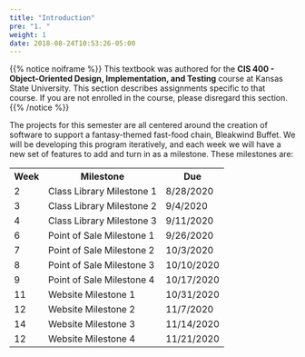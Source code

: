 ```yaml
---
title: "Introduction"
pre: "1. "
weight: 1
date: 2018-08-24T10:53:26-05:00
---
```


{{% notice noiframe %}}
This textbook was authored for the **CIS 400 - Object-Oriented Design, Implementation, and Testing** course at Kansas State University.  This section describes assignments specific to that course.  If you are not enrolled in the course, please disregard this section.
{{% /notice %}}

The projects for this semester are all centered around the creation of software to support a fantasy-themed fast-food chain, Bleakwind Buffet. We will be developing this program iteratively, and each week we will have a new set of features to add and turn in as a milestone. These milestones are:

<table>
  <tr>
    <th>Week</th>
    <th>Milestone</th>
    <th>Due</th>
  </tr>
  <tr>
    <td>2</td>
    <td>Class Library Milestone 1</td>
    <td>8/28/2020</td>
  </tr>
  <tr>
    <td>3</td>
    <td>Class Library Milestone 2</td>
    <td>9/4/2020</td>
  </tr>
  <tr>
    <td>4</td>
    <td>Class Library Milestone 3</td>
    <td>9/11/2020</td>
  </tr>
  <tr>
    <td>6</td>
    <td>Point of Sale Milestone 1</td>
    <td>9/26/2020</td>
  </tr>
  <tr>
    <td>7</td>
    <td>Point of Sale Milestone 2</td>
    <td>10/3/2020</td>
  </tr>
  <tr>
    <td>8</td>
    <td>Point of Sale Milestone 3</td>
    <td>10/10/2020</td>
  </tr>
  <tr>
    <td>9</td>
    <td>Point of Sale Milestone 4</td>
    <td>10/17/2020</td>
  </tr>
  <tr>
    <td>11</td>
    <td>Website Milestone 1</td>
    <td>10/31/2020</td>
  </tr>
  <tr>
    <td>12</td>
    <td>Website Milestone 2</td>
    <td>11/7/2020</td>
  </tr>
  <tr>
    <td>14</td>
    <td>Website Milestone 3</td>
    <td>11/14/2020</td>
  </tr>
  <tr>
    <td>12</td>
    <td>Website Milestone 4</td>
    <td>11/21/2020</td>
  </tr>
</table>